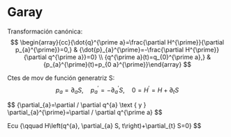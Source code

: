 
# Garay

Transformación canónica:
$$
\begin{array}{cc}{\dot{q}^{\prime a}=\frac{\partial H^{\prime}}{\partial p_{a}^{\prime}}=0,} & {\dot{p}_{a}^{\prime}=-\frac{\partial H^{\prime}}{\partial q^{\prime a}}=0} \\ {q^{\prime a}(t)=q_{0}^{\prime a},} & {p_{a}^{\prime}(t)=p_{0 a}^{\prime}}\end{array}
$$

Ctes de mov de función generatriz S:
$$
p_{a}=\partial_{a} S, \quad p_{a}^{\prime}=-\partial_{a}^{\prime} S, \quad 0=H^{\prime}=H+\partial_{t} S
$$

$$
{\partial_{a}=\partial / \partial q^{a} \text { y } \partial_{a}^{\prime}=\partial / \partial q^{\prime a}
$$

Ecu {\qquad H\left(q^{a}, \partial_{a} S, t\right)+\partial_{t} S=0}
$$
<!--stackedit_data:
eyJoaXN0b3J5IjpbLTYzMjgwNjI0MywtMjI5MjQyNDYsMTQxOD
kyMTk0MV19
-->